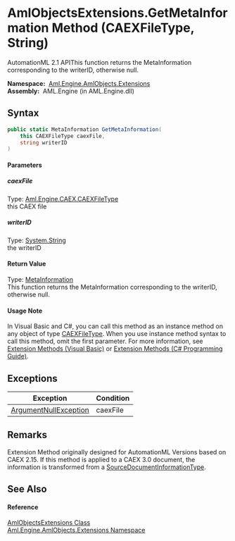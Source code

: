 AmlObjectsExtensions.GetMetaInformation Method (CAEXFileType, String)
=====================================================================
AutomationML 2.1 APIThis function returns the MetaInformation corresponding to the writerID, otherwise null.

  **Namespace:**  [Aml.Engine.AmlObjects.Extensions][1]  
  **Assembly:**  AML.Engine (in AML.Engine.dll)

Syntax
------

```csharp
public static MetaInformation GetMetaInformation(
	this CAEXFileType caexFile,
	string writerID
)
```

#### Parameters

##### *caexFile*
Type: [Aml.Engine.CAEX.CAEXFileType][2]  
this CAEX file

##### *writerID*
Type: [System.String][3]  
the writerID

#### Return Value
Type: [MetaInformation][4]  
 This function returns the MetaInformation corresponding to the writerID, otherwise null. 
#### Usage Note
In Visual Basic and C#, you can call this method as an instance method on any object of type [CAEXFileType][2]. When you use instance method syntax to call this method, omit the first parameter. For more information, see [Extension Methods (Visual Basic)][5] or [Extension Methods (C# Programming Guide)][6].

Exceptions
----------

Exception                  | Condition 
-------------------------- | --------- 
[ArgumentNullException][7] | caexFile  


Remarks
-------
 Extension Method originally designed for AutomationML Versions based on CAEX 2.15. If this method is applied to a CAEX 3.0 document, the information is transformed from a [SourceDocumentInformationType][8]. 

See Also
--------

#### Reference
[AmlObjectsExtensions Class][9]  
[Aml.Engine.AmlObjects.Extensions Namespace][1]  

[1]: ../README.md
[2]: ../../Aml.Engine.CAEX/CAEXFileType/README.md
[3]: https://docs.microsoft.com/dotnet/api/system.string
[4]: ../../Aml.Engine.AmlObjects/MetaInformation/README.md
[5]: https://docs.microsoft.com/dotnet/visual-basic/programming-guide/language-features/procedures/extension-methods
[6]: https://docs.microsoft.com/dotnet/csharp/programming-guide/classes-and-structs/extension-methods
[7]: https://docs.microsoft.com/dotnet/api/system.argumentnullexception
[8]: ../../Aml.Engine.CAEX/SourceDocumentInformationType/README.md
[9]: README.md
[10]: https://www.automationml.org
[11]: ../../icons/logoShade.png